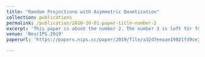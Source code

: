 ```yaml
---
title: "Random Projections with Asymmetric Quantization"
collection: publications
permalink: /publication/2010-10-01-paper-title-number-2
excerpt: 'This paper is about the number 2. The number 3 is left for future work.'
venue: 'NeurIPS 2019'
paperurl: 'https://papers.nips.cc/paper/2019/file/a32d7eeaae19821fd9ce317f3ce952a7-Paper.pdf'

---
```



